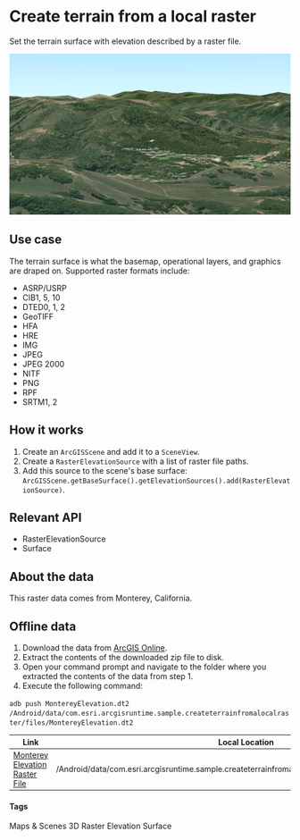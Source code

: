 # Create terrain from a local raster

Set the terrain surface with elevation described by a raster file.

![Create terrain from a local raster](create-terrain-from-a-local-raster.png)

## Use case

The terrain surface is what the basemap, operational layers, and graphics are draped on. Supported raster formats include:

* ASRP/USRP
* CIB1, 5, 10
* DTED0, 1, 2
* GeoTIFF
* HFA
* HRE
* IMG
* JPEG
* JPEG 2000
* NITF
* PNG
* RPF
* SRTM1, 2

## How it works

1. Create an `ArcGISScene` and add it to a `SceneView`.
1. Create a `RasterElevationSource` with a list of raster file paths.
1. Add this source to the scene's base surface: `ArcGISScene.getBaseSurface().getElevationSources().add(RasterElevationSource)`.

## Relevant API

- RasterElevationSource
- Surface

## About the data

This raster data comes from Monterey, California.

## Offline data

1. Download the data from [ArcGIS Online](https://arcgisruntime.maps.arcgis.com/home/item.html?id=98092369c4ae4d549bbbd45dba993ebc).
1. Extract the contents of the downloaded zip file to disk.
1. Open your command prompt and navigate to the folder where you extracted the contents of the data from step 1.
1. Execute the following command:

`adb push MontereyElevation.dt2 /Android/data/com.esri.arcgisruntime.sample.createterrainfromalocalraster/files/MontereyElevation.dt2`

Link | Local Location
---------|-------|
|[Monterey Elevation Raster File](https://arcgisruntime.maps.arcgis.com/home/item.html?id=98092369c4ae4d549bbbd45dba993ebc)| /Android/data/com.esri.arcgisruntime.sample.createterrainfromalocalraster/files/MontereyElevation.dt2 |

#### Tags
Maps & Scenes
3D
Raster
Elevation
Surface
